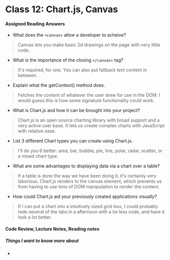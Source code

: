 # Class 12: Chart.js, Canvas


#### Assigned Reading Answers

- What does the `<canvas>` allow a developer to acheive?

> Canvas lets you make basic 2d drawings on the page with very little code.

- What is the importance of the closing `</canvas>` tag?

> It's required, for one.  You can also put fallback text content in between.

- Explain what the getContext() method does.

> Fetches the content of whatever the user drew for use in the DOM.  I would guess this is how some signature functionality could work.

- What is Chart.js and how it can be brought into your project?

> Chart.js is an open source charting library with broad support and a very active user base.  It lets us create complex charts with JavaScript with relative ease.

- List 3 different Chart types you can create using Chart.js.

> I'll do you 6 better: area, bar, bubble, pie, line, polar, radar, scatter, or a mixed chart type.

- What are some advantages to displaying data via a chart over a table?

> If a table is done the way we have been doing it, it's certainly very laborious.  Chart.js renders to the canvas element, which prevents us from having to use tons of DOM manipulation to render the content.

- How could Chart.js aid your previously created applications visually?

> If I can put a chart into a intuitively sized grid-box, I could probably redo several of the labs in a afternoon with a lot less code, and have it look a lot better.  

#### Code Review, Lecture Notes, Reading notes



##### Things I want to know more about

- 